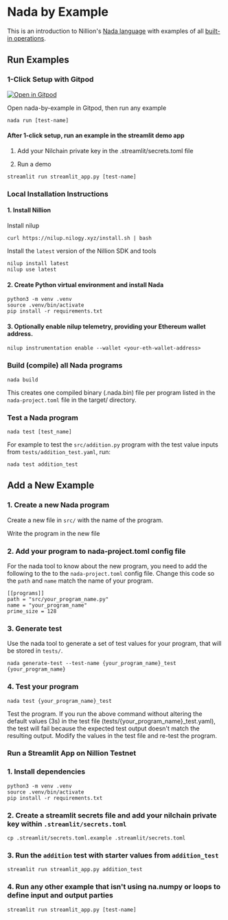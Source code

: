 # Nada by Example

This is an introduction to Nillion's [Nada language](https://docs.nillion.com/nada-lang) with examples of all [built-in operations](https://docs.nillion.com/nada-lang-operators).

## Run Examples

### 1-Click Setup with Gitpod

[![Open in Gitpod](https://gitpod.io/button/open-in-gitpod.svg)](https://gitpod.io/#https://github.com/nillionnetwork/nada-by-example)

Open nada-by-example in Gitpod, then run any example

```
nada run [test-name]
```

#### After 1-click setup, run an example in the streamlit demo app

1. Add your Nilchain private key in the .streamlit/secrets.toml file

2. Run a demo

```
streamlit run streamlit_app.py [test-name]
```

### Local Installation Instructions

#### 1. Install Nillion

Install nilup

```
curl https://nilup.nilogy.xyz/install.sh | bash
```

Install the `latest` version of the Nillion SDK and tools

```
nilup install latest
nilup use latest
```

#### 2. Create Python virtual environment and install Nada

```
python3 -m venv .venv
source .venv/bin/activate
pip install -r requirements.txt
```

#### 3. Optionally enable nilup telemetry, providing your Ethereum wallet address.

```
nilup instrumentation enable --wallet <your-eth-wallet-address>
```

### Build (compile) all Nada programs

```
nada build
```

This creates one compiled binary (.nada.bin) file per program listed in the `nada-project.toml` file in the target/ directory.

### Test a Nada program

```
nada test [test_name]
```

For example to test the `src/addition.py` program with the test value inputs from `tests/addition_test.yaml`, run:

```
nada test addition_test
```

## Add a New Example

### 1. Create a new Nada program

Create a new file in `src/` with the name of the program.

Write the program in the new file

### 2. Add your program to nada-project.toml config file

For the nada tool to know about the new program, you need to add the following to the to the `nada-project.toml` config file. Change this code so the `path` and `name` match the name of your program.

```
[[programs]]
path = "src/your_program_name.py"
name = "your_program_name"
prime_size = 128
```

### 3. Generate test

Use the nada tool to generate a set of test values for your program, that will be stored in `tests/`.

```
nada generate-test --test-name {your_program_name}_test {your_program_name}
```

### 4. Test your program

```
nada test {your_program_name}_test
```

Test the program. If you run the above command without altering the default values (3s) in the test file (tests/{your_program_name}\_test.yaml), the test will fail because the expected test output doesn't match the resulting output. Modify the values in the test file and re-test the program.

### Run a Streamlit App on Nillion Testnet

### 1. Install dependencies

```
python3 -m venv .venv
source .venv/bin/activate
pip install -r requirements.txt
```

### 2. Create a streamlit secrets file and add your nilchain private key within `.streamlit/secrets.toml`

```
cp .streamlit/secrets.toml.example .streamlit/secrets.toml
```

### 3. Run the `addition` test with starter values from `addition_test`

```
streamlit run streamlit_app.py addition_test
```

### 4. Run any other example that isn't using na.numpy or loops to define input and output parties

```
streamlit run streamlit_app.py [test-name]
```
